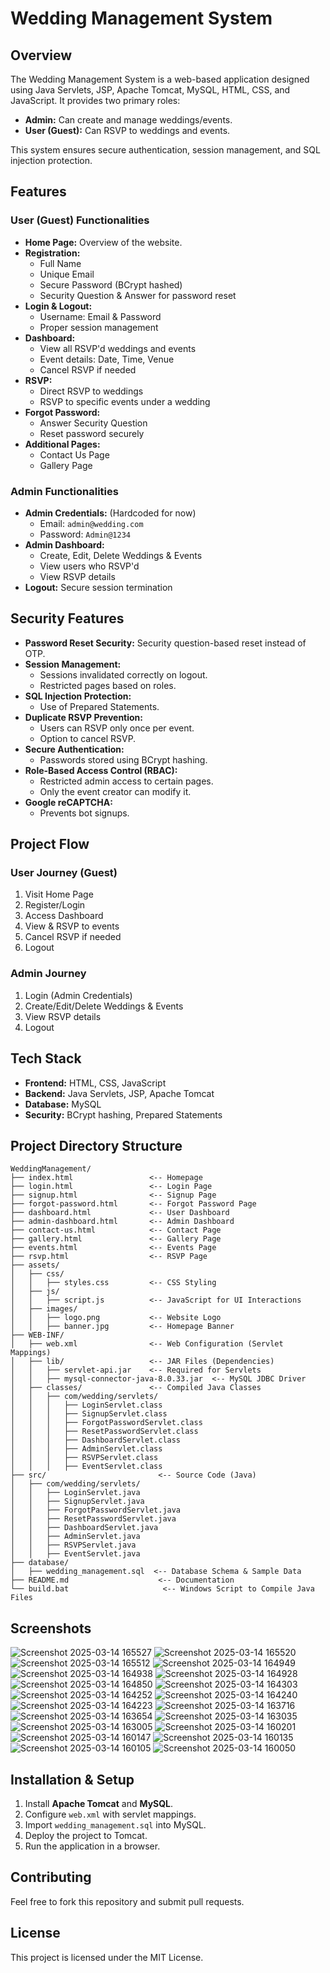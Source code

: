 ﻿# Wedding Management System

## Overview
The Wedding Management System is a web-based application designed using Java Servlets, JSP, Apache Tomcat, MySQL, HTML, CSS, and JavaScript. It provides two primary roles:
- **Admin:** Can create and manage weddings/events.
- **User (Guest):** Can RSVP to weddings and events.

This system ensures secure authentication, session management, and SQL injection protection.

## Features
### User (Guest) Functionalities
- **Home Page:** Overview of the website.
- **Registration:**
  - Full Name
  - Unique Email
  - Secure Password (BCrypt hashed)
  - Security Question & Answer for password reset
- **Login & Logout:**
  - Username: Email & Password
  - Proper session management
- **Dashboard:**
  - View all RSVP'd weddings and events
  - Event details: Date, Time, Venue
  - Cancel RSVP if needed
- **RSVP:**
  - Direct RSVP to weddings
  - RSVP to specific events under a wedding
- **Forgot Password:**
  - Answer Security Question
  - Reset password securely
- **Additional Pages:**
  - Contact Us Page
  - Gallery Page

### Admin Functionalities
- **Admin Credentials:** (Hardcoded for now)
  - Email: `admin@wedding.com`
  - Password: `Admin@1234`
- **Admin Dashboard:**
  - Create, Edit, Delete Weddings & Events
  - View users who RSVP'd
  - View RSVP details
- **Logout:** Secure session termination

## Security Features
- **Password Reset Security:** Security question-based reset instead of OTP.
- **Session Management:**
  - Sessions invalidated correctly on logout.
  - Restricted pages based on roles.
- **SQL Injection Protection:**
  - Use of Prepared Statements.
- **Duplicate RSVP Prevention:**
  - Users can RSVP only once per event.
  - Option to cancel RSVP.
- **Secure Authentication:**
  - Passwords stored using BCrypt hashing.
- **Role-Based Access Control (RBAC):**
  - Restricted admin access to certain pages.
  - Only the event creator can modify it.
- **Google reCAPTCHA:**
  - Prevents bot signups.

## Project Flow
### User Journey (Guest)
1. Visit Home Page
2. Register/Login
3. Access Dashboard
4. View & RSVP to events
5. Cancel RSVP if needed
6. Logout

### Admin Journey
1. Login (Admin Credentials)
2. Create/Edit/Delete Weddings & Events
3. View RSVP details
4. Logout

## Tech Stack
- **Frontend:** HTML, CSS, JavaScript
- **Backend:** Java Servlets, JSP, Apache Tomcat
- **Database:** MySQL
- **Security:** BCrypt hashing, Prepared Statements

## Project Directory Structure
```
WeddingManagement/
├── index.html                 <-- Homepage
├── login.html                 <-- Login Page
├── signup.html                <-- Signup Page
├── forgot-password.html       <-- Forgot Password Page
├── dashboard.html             <-- User Dashboard
├── admin-dashboard.html       <-- Admin Dashboard
├── contact-us.html            <-- Contact Page
├── gallery.html               <-- Gallery Page
├── events.html                <-- Events Page
├── rsvp.html                  <-- RSVP Page
├── assets/
│   ├── css/
│   │   ├── styles.css         <-- CSS Styling
│   ├── js/
│   │   ├── script.js          <-- JavaScript for UI Interactions
│   ├── images/
│   │   ├── logo.png           <-- Website Logo
│   │   ├── banner.jpg         <-- Homepage Banner
├── WEB-INF/
│   ├── web.xml                <-- Web Configuration (Servlet Mappings)
│   ├── lib/                   <-- JAR Files (Dependencies)
│   │   ├── servlet-api.jar    <-- Required for Servlets
│   │   ├── mysql-connector-java-8.0.33.jar  <-- MySQL JDBC Driver
│   ├── classes/               <-- Compiled Java Classes
│   │   ├── com/wedding/servlets/
│   │   │   ├── LoginServlet.class
│   │   │   ├── SignupServlet.class
│   │   │   ├── ForgotPasswordServlet.class
│   │   │   ├── ResetPasswordServlet.class
│   │   │   ├── DashboardServlet.class
│   │   │   ├── AdminServlet.class
│   │   │   ├── RSVPServlet.class
│   │   │   ├── EventServlet.class
├── src/                         <-- Source Code (Java)
│   ├── com/wedding/servlets/
│   │   ├── LoginServlet.java
│   │   ├── SignupServlet.java
│   │   ├── ForgotPasswordServlet.java
│   │   ├── ResetPasswordServlet.java
│   │   ├── DashboardServlet.java
│   │   ├── AdminServlet.java
│   │   ├── RSVPServlet.java
│   │   ├── EventServlet.java
├── database/
│   ├── wedding_management.sql  <-- Database Schema & Sample Data
├── README.md                    <-- Documentation
└── build.bat                     <-- Windows Script to Compile Java Files
```

## Screenshots
![Screenshot 2025-03-14 165527](https://github.com/user-attachments/assets/6af5b3f1-191e-4bd9-8433-c02898ed6fc1)
![Screenshot 2025-03-14 165520](https://github.com/user-attachments/assets/def9b624-e526-4bec-b969-ee617f2cbe6c)
![Screenshot 2025-03-14 165512](https://github.com/user-attachments/assets/3cbaebf5-6df5-4e1b-b317-2dd3c9984b4b)
![Screenshot 2025-03-14 164949](https://github.com/user-attachments/assets/40ab39de-2f13-4e9a-ab6f-114bdfc4fabe)
![Screenshot 2025-03-14 164938](https://github.com/user-attachments/assets/fdd5f9aa-3f9b-4a25-8f35-9f16776d8d05)
![Screenshot 2025-03-14 164928](https://github.com/user-attachments/assets/76d3dce8-dcdb-4415-9a06-925196b8e71c)
![Screenshot 2025-03-14 164850](https://github.com/user-attachments/assets/46a41af9-0d0c-42d3-8f77-a63c6e037a05)
![Screenshot 2025-03-14 164303](https://github.com/user-attachments/assets/43476c1c-3fd4-422a-9736-ca0ab5fddd5d)
![Screenshot 2025-03-14 164252](https://github.com/user-attachments/assets/600f41f9-7fb2-4b67-ab7e-fedb0306c9aa)
![Screenshot 2025-03-14 164240](https://github.com/user-attachments/assets/74fa18f3-3d35-4ec9-bb03-70ae64321688)
![Screenshot 2025-03-14 164223](https://github.com/user-attachments/assets/8c0d7876-9449-4fd2-a91b-50a0501bc458)
![Screenshot 2025-03-14 163716](https://github.com/user-attachments/assets/1982e919-d6c3-41ab-b346-eb082bc4771e)
![Screenshot 2025-03-14 163654](https://github.com/user-attachments/assets/303621db-8ed8-4ee9-9b2a-9380fc494563)
![Screenshot 2025-03-14 163035](https://github.com/user-attachments/assets/f656a96e-1b28-44ae-86fb-d1ca57dad920)
![Screenshot 2025-03-14 163005](https://github.com/user-attachments/assets/a8b9928c-4076-407d-8605-545563fdab67)
![Screenshot 2025-03-14 160201](https://github.com/user-attachments/assets/9cf78a88-5d12-4960-9ed7-29e0ad657454)
![Screenshot 2025-03-14 160147](https://github.com/user-attachments/assets/be0aa4b6-184e-454a-bff5-c27055047a2f)
![Screenshot 2025-03-14 160135](https://github.com/user-attachments/assets/055d14d7-595a-495d-a028-5447f7c71184)
![Screenshot 2025-03-14 160105](https://github.com/user-attachments/assets/ec5992a3-4255-474f-aaae-05f0f8194424)
![Screenshot 2025-03-14 160050](https://github.com/user-attachments/assets/cbbc7aca-526d-48fd-a09f-fd64ca6ab435)


## Installation & Setup
1. Install **Apache Tomcat** and **MySQL**.
2. Configure `web.xml` with servlet mappings.
3. Import `wedding_management.sql` into MySQL.
4. Deploy the project to Tomcat.
5. Run the application in a browser.

## Contributing
Feel free to fork this repository and submit pull requests.

## License
This project is licensed under the MIT License.
